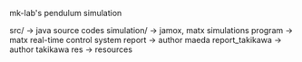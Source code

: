 mk-lab's pendulum simulation

src/ -> java source codes
simulation/ -> jamox, matx simulations
program -> matx real-time control system
report -> author maeda
report_takikawa -> author takikawa
res -> resources
